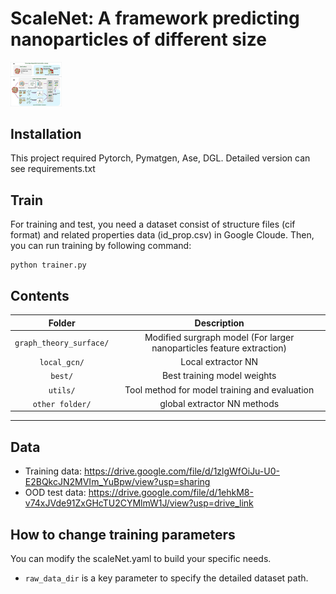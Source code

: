 # ScaleNet: A framework predicting nanoparticles of different size

<img src=".\paper_fig\Figure2.jpg" style="zoom:8%;" />

## Installation

This project required Pytorch, Pymatgen, Ase, DGL. Detailed version can see requirements.txt

## Train

For training and test, you need a dataset consist of structure files (cif format) and related properties data (id_prop.csv) in Google Cloude. Then, you can run training by following command:
```
python trainer.py
```

## Contents

|  Folder  |                         Description                         |
|          :------:          | :---------------------------------------------------------: |
|  `graph_theory_surface/`   |  Modified surgraph model (For larger nanoparticles feature extraction)  |
|  `local_gcn/`              |  Local extractor NN                                                     |
|  `best/`                   |  Best training model weights                                            |
|  `utils/`                  |  Tool method for model training and evaluation                          |
|  `other folder/`           |  global extractor NN methods                                            |


---

## Data

- Training data: https://drive.google.com/file/d/1zlgWfOiJu-U0-E2BQkcJN2MVIm_YuBpw/view?usp=sharing 
- OOD test data: https://drive.google.com/file/d/1ehkM8-v74xJVde91ZxGHcTU2CYMlmW1J/view?usp=drive_link

## How to change training parameters

You can modify the scaleNet.yaml to build your specific needs.
- `raw_data_dir` is a key parameter to specify the detailed dataset path.

